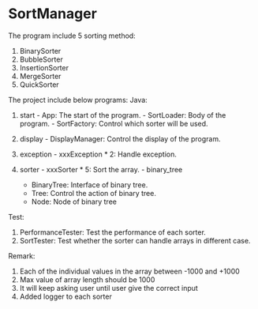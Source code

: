 # SortManager

The program include 5 sorting method:
1. BinarySorter
2. BubbleSorter
3. InsertionSorter
4. MergeSorter
5. QuickSorter

The project include below programs:
Java:
  1. start
    - App: The start of the program.
    - SortLoader: Body of the program.
    - SortFactory: Control which sorter will be used.
  
  2. display
    - DisplayManager: Control the display of the program.
  
  3. exception
    - xxxException * 2: Handle exception.
  4. sorter
    - xxxSorter * 5: Sort the array.
    - binary_tree
      - BinaryTree: Interface of binary tree.
      - Tree: Control the action of binary tree.
      - Node: Node of binary tree   

Test:
  1. PerformanceTester: Test the performance of each sorter.
  2. SortTester: Test whether the sorter can handle arrays in different case.

Remark:
1. Each of the individual values in the array between -1000 and +1000
2. Max value of array length should be 1000
3. It will keep asking user until user give the correct input
4. Added logger to each sorter
